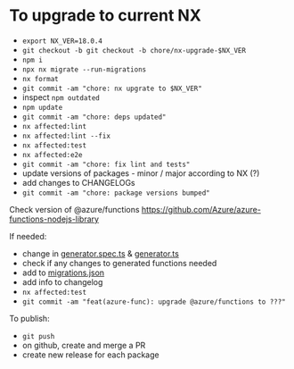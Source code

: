 # To upgrade to current NX

- `export NX_VER=18.0.4`
- `git checkout -b git checkout -b chore/nx-upgrade-$NX_VER`
- `npm i`
- `npx nx migrate --run-migrations`
- `nx format`
- `git commit -am "chore: nx upgrate to $NX_VER"`
- inspect `npm outdated`
- `npm update`
- `git commit -am "chore: deps updated"`
- `nx affected:lint`
- `nx affected:lint --fix`
- `nx affected:test`
- `nx affected:e2e`
- `git commit -am "chore: fix lint and tests"`
- update versions of packages - minor / major according to NX (?)
- add changes to CHANGELOGs
- `git commit -am "chore: package versions bumped"`

Check version of @azure/functions https://github.com/Azure/azure-functions-nodejs-library

If needed:

- change in [generator.spec.ts](packages/azure-func/src/generators/application/generator.spec.ts) & [generator.ts](packages/azure-func/src/generators/application/generator.ts)
- check if any changes to generated functions needed
- add to [migrations.json](packages/azure-func/migrations.json)
- add info to changelog
- `nx affected:test`
- `git commit -am "feat(azure-func): upgrade @azure/functions to ???"`

To publish:

- `git push`
- on github, create and merge a PR
- create new release for each package
